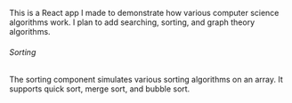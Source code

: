 This is a React app I made to demonstrate how various computer science algorithms work. I plan to add searching, sorting, and graph theory algorithms.
###### Sorting
The sorting component simulates various sorting algorithms on an array.
It supports quick sort, merge sort, and bubble sort.
